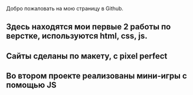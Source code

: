 Добро пожаловать на мою страницу в Github.
## Здесь находятся мои первые 2 работы по верстке, используются html, css, js.
## Сайты сделаны по макету, с pixel perfect
## Во втором проекте реализованы мини-игры с помощью JS
